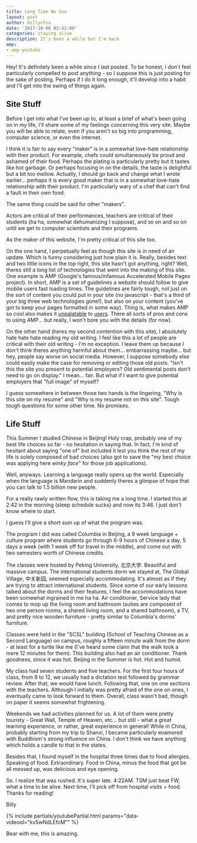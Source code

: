 ```yaml
---
title: Long Time No See
layout: post
author: billychiu
date: '2017-10-06 02:42:00'
categories: staying alive
description: It's been a while but I'm back
amp: 
- amp-youtube
---
```


Hey! It's definitely been a while since I last posted. To be honest, I don't feel particularly compelled to post anything - so I suppose this is just posting for the sake of posting. Perhaps if I do it long enough, it'll develop into a habit and I'll get into the swing of things again.

## Site Stuff
Before I get into what I've been up to, at least a brief of what's been going on in my life, I'll share some of my feelings concerning this very site. Maybe you will be able to relate, even if you aren't so big into programming, computer science, or even the internet.

I think it is fair to say every "maker" is in a somewhat love-hate relationship with their product. For example, chefs could simultaneously be proud and ashamed of their food. Perhaps the plating is particularly pretty but it tastes like hot garbage. Or perhaps focusing in on the details, the taste is delightful but a bit too mellow. Actually, I should go back and change what I wrote earlier... perhaps it is every good maker that is in a somewhat love-hate relationship with their product. I'm particularly wary of a chef that can't find a fault in their own food.

The same thing could be said for other "makers".

Actors are critical of their performances, teachers are critical of their students (ha ha, somewhat dehumanizing I suppose), and so on and so on until we get to computer scientists and their programs.

As the maker of this website, I'm pretty critical of this site too.

On the one hand, I perpetually feel as though this site is in need of an update. Which is funny considering just how plain it is. Really, besides text and two little icons in the top right, this site hasn't got anything, right? Well, theres still a long list of technologies that went into the making of this site. One example is AMP (Google's famous/infamous Accelerated Mobile Pages project). In short, AMP is a set of guidelines a website should follow to give mobile users fast loading times. The guidelines are fairly tough, not just on the sort of content you could put in your site (no javascript - that's a third of your big three web technologies gone!), but also on your content (you've got to keep your pages formatted in some way). Thing is, what makes AMP so cool also makes it [unpalatable](https://www.reddit.com/r/web_design/comments/6ccr5z/kill_google_amp_before_it_kills_the_web/) to [users](https://www.reddit.com/r/OutOfTheLoop/comments/56euau/whats_with_google_amp_quite_annoyingly_being_used/). There all sorts of pros and cons to using AMP... but really, I won't bore you with the details (for now).

On the other hand (heres my second contention with this site), I absolutely hate hate hate reading my old writing. I feel like this a lot of people are critical with their old writing - I'm no exception. I leave them up because I don't think theres anything harmful about them... embarrassing maybe... but hey, people say worse on social media. However, I suppose somebody else could easily make the case for removing or editing those old posts. "Isn't this the site you present to potential employers? Old sentimental posts don't need to go on display." I mean... fair. But what if I want to give potential employers that "full image" of myself?

I guess somewhere in between those two hands is the lingering, "Why is this site on my resume" and "Why is my resume not on this site". Tough tough questions for some other time. No promises.

## Life Stuff
This Summer I studied Chinese in Beijing! Holy crap, probably one of my best life choices so far - no hesitation in saying that. In fact, I'm kind of hesitant about saying "one of" but included it lest you think the rest of my life is solely composed of bad choices (also got to save the "my best choice was applying here *winky face*" for those job applications).

Well, anyways. Learning a language really opens up the world. Especially when the language is Mandarin and suddenly theres a glimpse of hope that you can talk to 1.5 billion new people.

For a really rawly written flow, this is taking me a long time. I started this at 2:42 in the morning (sleep schedule sucks) and now its 3:46. I just don't know where to start.

I guess I'll give a short sum up of what the program was.

The program I did was called Columbia in Beijing, a 9 week language + culture program where students go through 6-9 hours of Chinese a day, 5 days a week (with 1 week off for travel in the middle), and come out with two semesters worth of Chinese credits.

The classes were hosted by Peking University, 北京大学. Beautiful and massive campus. The international students dorm we stayed at, The Global Village, 中关新园, seemed especially accommodating. It's almost as if they are trying to attract international students. Since some of our early lessons talked about the dorms and their features, I feel the accommodations have been somewhat ingrained in me ha ha. Air conditioner, Service lady that comes to mop up the living room and bathroom (suites are composed of two one person rooms, a shared living room, and a shared bathroom), a TV, and pretty nice wooden furniture - pretty similar to Columbia's dorms' furniture.

Classes were held in the "SCSL" building (School of Teaching Chinese as a Second Language) on campus, roughly a fifteen minute walk from the dorm - at least for a turtle like me (I've heard some claim that the walk took a mere 12 minutes for them). This building also had an air conditioner. Thank goodness, since it was hot. Beijing in the Summer is hot. Hot and humid.

My class had seven students and five teachers. For the first four hours of class, from 8 to 12, we usually had a dictation test followed by grammar review. After that, we would have lunch. Following that, one on one sections with the teachers. Although I initially was pretty afraid of the one on ones, I eventually came to look forward to them. Overall, class wasn't bad, though on paper it seems somewhat frightening.

Weekends we had activities planned for us. A lot of them were pretty touristy - Great Wall, Temple of Heaven, etc... but still - what a great learning experience, or rather, great experience in general! While in China, probably starting from my trip to Shanxi, I became particularly enamored with Buddhism's strong influence on China. I don't think we have anything which holds a candle to that in the states.

Besides that, I found myself in the hospital three times due to food allergies. Speaking of food. Extraordinary. Food in China, minus the food that got be all messed up, was delicious and eye opening.

So. I realize that was rushed. It's super late. 4:22AM. TSM just beat FW, what a time to be alive. Next time, I'll pick off from hospital visits + food.  
Thanks for reading!

Billy

{% include partials/youtubePartial.html params="data-videoid=\"kv5wNdLEfcM\"" %}

Bear with me, this is amazing.


